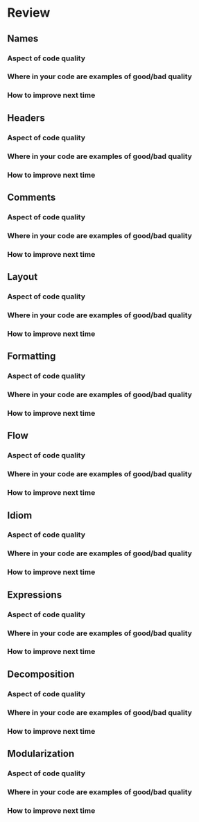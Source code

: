# Review

## Names
### Aspect of code quality


### Where in your code are examples of good/bad quality


### How to improve next time



## Headers
### Aspect of code quality


### Where in your code are examples of good/bad quality


### How to improve next time



## Comments
### Aspect of code quality


### Where in your code are examples of good/bad quality


### How to improve next time



## Layout
### Aspect of code quality


### Where in your code are examples of good/bad quality


### How to improve next time



## Formatting
### Aspect of code quality


### Where in your code are examples of good/bad quality


### How to improve next time



## Flow
### Aspect of code quality


### Where in your code are examples of good/bad quality


### How to improve next time



## Idiom
### Aspect of code quality


### Where in your code are examples of good/bad quality


### How to improve next time



## Expressions
### Aspect of code quality


### Where in your code are examples of good/bad quality


### How to improve next time



## Decomposition
### Aspect of code quality


### Where in your code are examples of good/bad quality


### How to improve next time



## Modularization
### Aspect of code quality


### Where in your code are examples of good/bad quality


### How to improve next time


